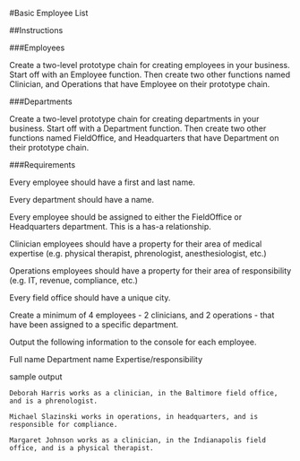 #Basic Employee List


##Instructions

###Employees

Create a two-level prototype chain for creating employees in your business. Start off with an Employee function. Then create two other functions named Clinician, and Operations that have Employee on their prototype chain.

###Departments

Create a two-level prototype chain for creating departments in your business. Start off with a Department function. Then create two other functions named FieldOffice, and Headquarters that have Department on their prototype chain.

###Requirements

Every employee should have a first and last name.

Every department should have a name.

Every employee should be assigned to either the FieldOffice or Headquarters department. This is a has-a relationship.

Clinician employees should have a property for their area of medical expertise (e.g. physical therapist, phrenologist, anesthesiologist, etc.)

Operations employees should have a property for their area of responsibility (e.g. IT, revenue, compliance, etc.)

Every field office should have a unique city.

Create a minimum of 4 employees - 2 clinicians, and 2 operations - that have been assigned to a specific department.

Output the following information to the console for each employee.

Full name
Department name
Expertise/responsibility


sample output
```
Deborah Harris works as a clinician, in the Baltimore field office, and is a phrenologist.

Michael Slazinski works in operations, in headquarters, and is responsible for compliance.

Margaret Johnson works as a clinician, in the Indianapolis field office, and is a physical therapist.
```




